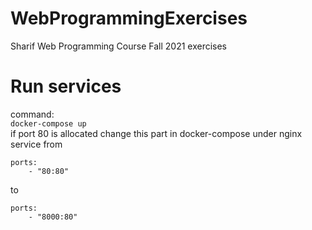 # WebProgrammingExercises
Sharif Web Programming Course Fall 2021 exercises

# Run services
command:  
```docker-compose up```  
if port 80 is allocated change this part in docker-compose under nginx service from
```
ports:
    - "80:80"
```
to
```
ports:
    - "8000:80"
```
